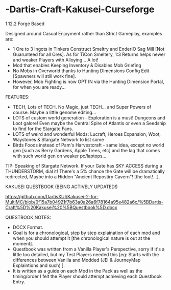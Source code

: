 ﻿# -Dartis-Craft-Kakusei-Curseforge

1.12.2 Forge Based

Designed around Casual Enjoyment rather than Strict Gameplay, examples are:

- 1 Ore to 3 Ingots in Tinkers Construct Smeltry and EnderIO Sag Mill [Not Guarunteed for all Ores]. As for TiCon Smeltery, 1:3 Returns helps newer and weaker Players with Alloying... A lot!
- Mod that enables Keeping Inventory & Disables Mob Griefing
- No Mobs in Overworld thanks to Hunting DImensions Config Edit [Spawners will still work fine].
- However, Mob Fighting is now OPT IN via the Hunting Dimension Portal, for when you are ready...

FEATURES:

- TECH, Lots of TECH. No Magic, just TECH... and Super Powers of course. Maybe a little genome editing...
- LOTS of custom world generation - Exploration is a must! Dungeons and Loot galore! Even maybe the Central Spire of Atlantis or even a Seedship to find for the Stargate Fans.
- LOTS of weird and wonderful Mods: Lucraft, Heroes Expansion, Woot, Waystones & Stargate Network to list some
- Birds Foods instead of Pam's Harvestcraft - same idea, except no world gen [such as Berry Gardens, Apple Trees, etc] and the lag that comes with such world gen on weaker pc/laptops...

TIP: Speaking of Stargate Network. If your Gate has SKY ACCESS during a THUNDERSTORM, dial it! There's a 5% chance the Gate will be dramatically redirected, Maybe into a Hidden "Ancient Repostiry Cavern"! [the loot!...].

KAKUSEI QUESTBOOK (BEING ACTIVELY UPDATED!)

https://github.com/DartisXUI/Kakusei-2-for-MultiMC/blob/0f15a7b04921f7b63a0a26a6f78164a95e482a6c/%5BDartis-Craft%5D%20Kakusei%20%5BQuestbook%5D.docx

QUESTBOOK NOTES:

- DOCX Format.
- Goal is for a chronological, step by step explaination of each mod and when you should attempt it [the chronological nature is out at the moment].
- Questbook was written from a Vanilla Player's Perspective, sorry if it's a little too detailed, but my Test Players needed this [eg: Starts with the differences between Vanilla and Modded (JEI & JourneyMap Explaintions and such) ].
- It is written as a guide on each Mod in the Pack as well as the timing/order I felt the Player should attempt achieving each Questbook Entry.
